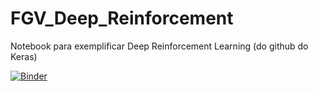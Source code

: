 # FGV_Deep_Reinforcement
Notebook para exemplificar Deep Reinforcement Learning (do github do Keras)

[![Binder](https://mybinder.org/badge_logo.svg)](https://mybinder.org/v2/gh/BernardoAflalo/FGV_Deep_Reinforcement/master?filepath=RL_frozenLake.ipynb)
